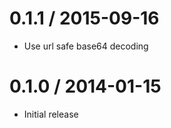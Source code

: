 
0.1.1 / 2015-09-16
==================

  * Use url safe base64 decoding

0.1.0 / 2014-01-15
==================

  * Initial release
